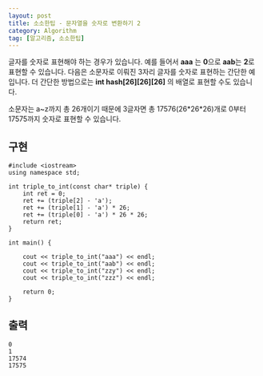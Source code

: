 ```yaml
---
layout: post
title: 소소한팁 - 문자열을 숫자로 변환하기 2
category: Algorithm
tag: [알고리즘, 소소한팁]
---
```


글자를 숫자로 표현해야 하는 경우가 있습니다. 예를 들어서 **aaa** 는 **0**으로 **aab**는 **2**로 표현할 수 있습니다. 다음은 소문자로 이뤄진 3자리 글자를 숫자로 표현하는 간단한 예입니다. 더 간단한 방법으로는 **int hash[26][26][26]** 의 배열로 표현할 수도 있습니다.

<div class="message">
소문자는 a~z까지 총 26개이기 때문에 3글자면 총 17576(26*26*26)개로 0부터 17575까지 숫자로 표현할 수 있습니다. 
</div>

## 구현
```
#include <iostream>
using namespace std;

int triple_to_int(const char* triple) {
	int ret = 0;
	ret += (triple[2] - 'a');
	ret += (triple[1] - 'a') * 26;
	ret += (triple[0] - 'a') * 26 * 26;
	return ret;
}

int main() {

	cout << triple_to_int("aaa") << endl;
	cout << triple_to_int("aab") << endl;
	cout << triple_to_int("zzy") << endl;
	cout << triple_to_int("zzz") << endl;

	return 0;
}
```

## 출력
```
0
1
17574
17575
```